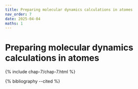 ```yaml
---
title: Preparing molecular dynamics calculations in atomes
nav_order: 7
date: 2025-04-04
maths: 1
---
```


# Preparing molecular dynamics calculations in atomes

{% include chap-7/chap-7.html %}

{% bibliography --cited %}
